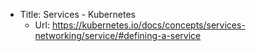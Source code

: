 * Title:	Services - Kubernetes
  * Url:	https://kubernetes.io/docs/concepts/services-networking/service/#defining-a-service
